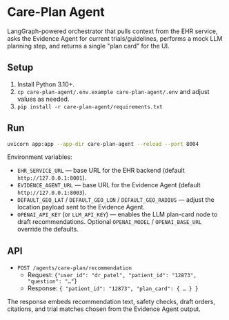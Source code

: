 # Care-Plan Agent

LangGraph-powered orchestrator that pulls context from the EHR service, asks the Evidence Agent for current trials/guidelines, performs a mock LLM planning step, and returns a single "plan card" for the UI.

## Setup
1. Install Python 3.10+.
2. `cp care-plan-agent/.env.example care-plan-agent/.env` and adjust values as needed.
3. `pip install -r care-plan-agent/requirements.txt`

## Run
```bash
uvicorn app:app --app-dir care-plan-agent --reload --port 8004
```

Environment variables:
- `EHR_SERVICE_URL` — base URL for the EHR backend (default `http://127.0.0.1:8001`).
- `EVIDENCE_AGENT_URL` — base URL for the Evidence Agent (default `http://127.0.0.1:8003`).
- `DEFAULT_GEO_LAT` / `DEFAULT_GEO_LON` / `DEFAULT_GEO_RADIUS` — adjust the location payload sent to the Evidence Agent.
- `OPENAI_API_KEY` (or `LLM_API_KEY`) — enables the LLM plan-card node to draft recommendations. Optional `OPENAI_MODEL` / `OPENAI_BASE_URL` override the defaults.

## API
- `POST /agents/care-plan/recommendation`
  - Request: `{"user_id": "dr_patel", "patient_id": "12873", "question": "…"}`
  - Response: `{ "patient_id": "12873", "plan_card": { … } }`

The response embeds recommendation text, safety checks, draft orders, citations, and trial matches chosen from the Evidence Agent output.
